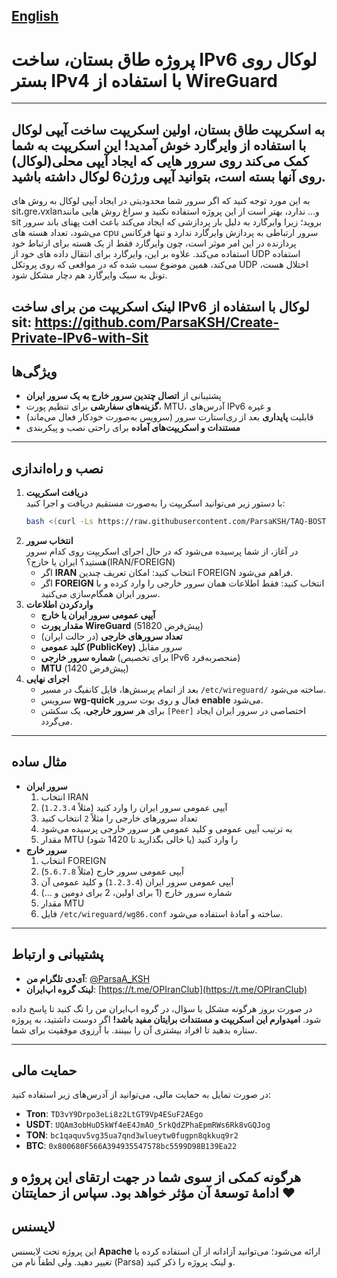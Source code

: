 [English](https://github.com/ParsaKSH/TAQ-BOSTAN/blob/main/README-en.md)
---
# پروژه ‌طاق بستان، ساخت IPv6 لوکال روی بستر IPv4 با استفاده از WireGuard
---
به **اسکریپت طاق بستان، اولین اسکریپت ساخت آیپی لوکال با استفاده از وایرگارد**
خوش آمدید! این اسکریپت به شما کمک می‌کند روی سرور هایی که ایجاد آیپی محلی(لوکال) روی آنها بسته است، بتوانید آیپی ورژن6 لوکال داشته باشید.
---
به این مورد توجه کنید که اگر سرور شما محدودیتی در ایجاد آیپی لوکال به روش های sit،gre،vxlanو... ندارد، بهتر است از این پروژه استفاده نکنید و سراغ روش هایی مانند sit بروید؛ زیرا وایرگارد به دلیل بار پردازشی که ایجاد می‌کند باعث افت پهنای باند سرور می‌شود، تعداد هسته های cpu سرور ارتباطی به پردازش وایرگارد ندارد و تنها فرکانس پردازنده در این امر موثر است، چون وایرگارد فقط از یک هسته برای ارتباط خود استفاده می‌کند.
علاوه بر این، وایرگارد برای انتقال داده های خود از UDP استفاده می‌کند، همین موضوع سبب شده که در مواقعی که روی پروتکل UDP اختلال هست، تونل به سبک وایرگارد هم دچار مشکل شود.

لینک اسکریپت من برای ساخت IPv6 لوکال با استفاده از sit: https://github.com/ParsaKSH/Create-Private-IPv6-with-Sit
---

## **ویژگی‌ها**
- پشتیبانی از **اتصال چندین سرور خارج به یک سرور ایران**  
- **گزینه‌های سفارشی** برای تنظیم پورت، MTU، آدرس‌های IPv6 و غیره  
- قابلیت **پایداری** بعد از ری‌استارت سرور (سرویس به‌صورت خودکار فعال می‌ماند)  
- **مستندات و اسکریپت‌های آماده** برای راحتی نصب و پیکربندی

---

## **نصب و راه‌اندازی**
1. **دریافت اسکریپت**  
   با دستور زیر می‌توانید اسکریپت را به‌صورت مستقیم دریافت و اجرا کنید:
   ```bash
   bash <(curl -Ls https://raw.githubusercontent.com/ParsaKSH/TAQ-BOSTAN/main/script.sh)

2. **انتخاب سرور**  
   در آغاز، از شما پرسیده می‌شود که در حال اجرای اسکریپت روی کدام سرور هستید؟ ایران یا خارج؟(IRAN/FOREIGN)
   - اگر **IRAN** انتخاب کنید: امکان تعریف چندین FOREIGN فراهم می‌شود.  
   - اگر **FOREIGN** انتخاب کنید: فقط اطلاعات همان سرور خارجی را وارد کرده و با سرور ایران همگام‌سازی می‌کنید.
3. **واردکردن اطلاعات**  
   - **آیپی عمومی سرور ایران یا خارج**  
   - **مقدار پورت WireGuard** (پیش‌فرض 51820)  
   - **تعداد سرورهای خارجی** (در حالت ایران)  
   - **کلید عمومی (PublicKey)** سرور مقابل  
   - **شماره سرور خارجی** (برای تخصیص IPv6 منحصربه‌فرد)  
   - **MTU** (پیش‌فرض 1420)  
4. **اجرای نهایی**  
   - بعد از اتمام پرسش‌ها، فایل کانفیگ در مسیر `/etc/wireguard/` ساخته می‌شود.  
   - سرویس **wg-quick** فعال و روی بوت سرور **enable** می‌شود.  
   - برای هر **سرور خارجی**، یک سکشن `[Peer]` اختصاصی در سرور ایران ایجاد می‌گردد.

---

## **مثال ساده**
- **سرور ایران**  
  1. انتخاب IRAN  
  2. آیپی عمومی سرور ایران را وارد کنید (مثلاً `1.2.3.4`)  
  3. تعداد سرورهای خارجی را مثلاً `2` انتخاب کنید  
  4. به ترتیب آیپی عمومی و کلید عمومی هر سرور خارجی پرسیده می‌شود  
  5. مقدار MTU را وارد کنید (یا خالی بگذارید تا 1420 شود)  
- **سرور خارج**  
  1. انتخاب FOREIGN  
  2. آیپی عمومی سرور خارج (مثلاً `5.6.7.8`)  
  3. آیپی عمومی سرور ایران (`1.2.3.4`) و کلید عمومی آن  
  4. شماره سرور خارج (1 برای اولین، 2 برای دومین و ...)  
  5. مقدار MTU  
  6. فایل `/etc/wireguard/wg86.conf` ساخته و آمادهٔ استفاده می‌شود.

---

## **پشتیبانی و ارتباط**
- **آی‌دی تلگرام من**: [@ParsaA_KSH](https://t.me/ParsaA_KSH)  
- **لینک گروه اپ‌ایران**: [https://t.me/OPIranClub](https://t.me/OPIranClub)

در صورت بروز هرگونه مشکل یا سؤال، در گروه اپ‌ایران من را تگ کنید تا پاسخ داده شود.
**امیدوارم این اسکریپت و مستندات برایتان مفید باشد!** اگر دوست داشتید، به پروژه ستاره بدهید تا افراد بیشتری آن را ببینند. با آرزوی موفقیت برای شما.

---

## **حمایت مالی**
در صورت تمایل به حمایت مالی، می‌توانید از آدرس‌های زیر استفاده کنید:

- **Tron**: `TD3vY9Drpo3eLi8z2LtGT9Vp4ESuF2AEgo`  
- **USDT**: `UQAm3obHuD5kWf4eE4JmAO_5rkQdZPhaEpmRWs6Rk8vGQJog`  
- **TON**: `bc1qaquv5vg35ua7qnd3wlueytw0fugpn8qkkuq9r2`  
- **BTC**: `0x800680F566A394935547578bc5599D98B139Ea22`

هرگونه کمکی از سوی شما در جهت ارتقای این پروژه و ادامهٔ توسعهٔ آن مؤثر خواهد بود. سپاس از حمایتتان ❤️
---

## **لایسنس**
این پروژه تحت لایسنس **Apache** ارائه می‌شود؛ می‌توانید آزادانه از آن استفاده کرده یا تغییر دهید. ولی لطفاً نام من (Parsa) و لینک پروژه را ذکر کنید.



